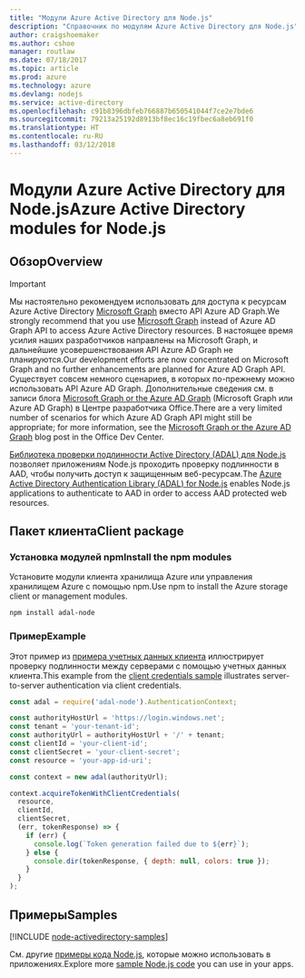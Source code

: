 ```yaml
---
title: "Модули Azure Active Directory для Node.js"
description: "Справочник по модулям Azure Active Directory для Node.js"
author: craigshoemaker
ms.author: cshoe
manager: routlaw
ms.date: 07/18/2017
ms.topic: article
ms.prod: azure
ms.technology: azure
ms.devlang: nodejs
ms.service: active-directory
ms.openlocfilehash: c91b8396dbfeb766887b650541044f7ce2e7bde6
ms.sourcegitcommit: 79213a25192d8913bf8ec16c19fbec6a8eb691f0
ms.translationtype: HT
ms.contentlocale: ru-RU
ms.lasthandoff: 03/12/2018
---
```

# <a name="azure-active-directory-modules-for-nodejs"></a><span data-ttu-id="64ae2-103">Модули Azure Active Directory для Node.js</span><span class="sxs-lookup"><span data-stu-id="64ae2-103">Azure Active Directory modules for Node.js</span></span>

## <a name="overview"></a><span data-ttu-id="64ae2-104">Обзор</span><span class="sxs-lookup"><span data-stu-id="64ae2-104">Overview</span></span>

> [!IMPORTANT]
> <span data-ttu-id="64ae2-105">Мы настоятельно рекомендуем использовать для доступа к ресурсам Azure Active Directory [Microsoft Graph](https://graph.microsoft.io/) вместо API Azure AD Graph.</span><span class="sxs-lookup"><span data-stu-id="64ae2-105">We strongly recommend that you use [Microsoft Graph](https://graph.microsoft.io/) instead of Azure AD Graph API to access Azure Active Directory resources.</span></span> <span data-ttu-id="64ae2-106">В настоящее время усилия наших разработчиков направлены на Microsoft Graph, и дальнейшие усовершенствования API Azure AD Graph не планируются.</span><span class="sxs-lookup"><span data-stu-id="64ae2-106">Our development efforts are now concentrated on Microsoft Graph and no further enhancements are planned for Azure AD Graph API.</span></span> <span data-ttu-id="64ae2-107">Существует совсем немного сценариев, в которых по-прежнему можно использовать API Azure AD Graph. Дополнительные сведения см. в записи блога [Microsoft Graph or the Azure AD Graph](https://dev.office.com/blogs/microsoft-graph-or-azure-ad-graph) (Microsoft Graph или Azure AD Graph) в Центре разработчика Office.</span><span class="sxs-lookup"><span data-stu-id="64ae2-107">There are a very limited number of scenarios for which Azure AD Graph API might still be appropriate; for more information, see the [Microsoft Graph or the Azure AD Graph](https://dev.office.com/blogs/microsoft-graph-or-azure-ad-graph) blog post in the Office Dev Center.</span></span>

<span data-ttu-id="64ae2-108">[Библиотека проверки подлинности Active Directory (ADAL) для Node.js](https://www.npmjs.com/package/adal-node) позволяет приложениям Node.js проходить проверку подлинности в AAD, чтобы получить доступ к защищенным веб-ресурсам.</span><span class="sxs-lookup"><span data-stu-id="64ae2-108">The [Azure Active Directory Authentication Library (ADAL) for Node.js](https://www.npmjs.com/package/adal-node) enables Node.js applications to authenticate to AAD in order to access AAD protected web resources.</span></span>

## <a name="client-package"></a><span data-ttu-id="64ae2-109">Пакет клиента</span><span class="sxs-lookup"><span data-stu-id="64ae2-109">Client package</span></span>

### <a name="install-the-npm-modules"></a><span data-ttu-id="64ae2-110">Установка модулей npm</span><span class="sxs-lookup"><span data-stu-id="64ae2-110">Install the npm modules</span></span>

<span data-ttu-id="64ae2-111">Установите модули клиента хранилища Azure или управления хранилищем Azure с помощью npm.</span><span class="sxs-lookup"><span data-stu-id="64ae2-111">Use npm to install the Azure storage client or management modules.</span></span>

```bash
npm install adal-node
```   

### <a name="example"></a><span data-ttu-id="64ae2-112">Пример</span><span class="sxs-lookup"><span data-stu-id="64ae2-112">Example</span></span>

<span data-ttu-id="64ae2-113">Этот пример из [примера учетных данных клиента](https://github.com/MSOpenTech/azure-activedirectory-library-for-nodejs/blob/master/sample/client-credentials-sample.js) иллюстрирует проверку подлинности между серверами с помощью учетных данных клиента.</span><span class="sxs-lookup"><span data-stu-id="64ae2-113">This example from the [client credentials sample](https://github.com/MSOpenTech/azure-activedirectory-library-for-nodejs/blob/master/sample/client-credentials-sample.js) illustrates server-to-server authentication via client credentials.</span></span>

```javascript
const adal = require('adal-node').AuthenticationContext;

const authorityHostUrl = 'https://login.windows.net';
const tenant = 'your-tenant-id';
const authorityUrl = authorityHostUrl + '/' + tenant;
const clientId = 'your-client-id';
const clientSecret = 'your-client-secret';
const resource = 'your-app-id-uri';

const context = new adal(authorityUrl);

context.acquireTokenWithClientCredentials(
  resource,
  clientId,
  clientSecret,
  (err, tokenResponse) => {
    if (err) {
      console.log(`Token generation failed due to ${err}`);
    } else {
      console.dir(tokenResponse, { depth: null, colors: true });
    }
  }
);
```

## <a name="samples"></a><span data-ttu-id="64ae2-114">Примеры</span><span class="sxs-lookup"><span data-stu-id="64ae2-114">Samples</span></span>

[!INCLUDE [node-activedirectory-samples](../docs-ref-conceptual/includes/activedirectory-samples.md)]

<span data-ttu-id="64ae2-115">См. другие [примеры кода Node.js](https://azure.microsoft.com/resources/samples/?platform=nodejs), которые можно использовать в приложениях.</span><span class="sxs-lookup"><span data-stu-id="64ae2-115">Explore more [sample Node.js code](https://azure.microsoft.com/resources/samples/?platform=nodejs) you can use in your apps.</span></span>

